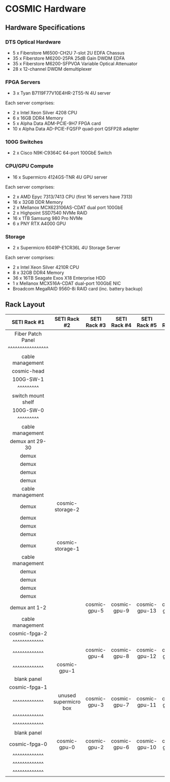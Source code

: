 # COSMIC Hardware

## Hardware Specifications

### DTS Optical Hardware

- 5 x Fiberstore M6500-CH2U 7-slot 2U EDFA Chassus 
- 35 x Fiberstore M6200-25PA 25dB Gain DWDM EDFA
- 35 x Fiberstore M6200-SFPVOA Variable Optical Attenuator
- 28 x 12-channel DWDM demultiplexer

### FPGA Servers

- 3 x Tyan B7119F77V10E4HR-2T55-N 4U server

Each server comprises:

- 2 x Intel Xeon Silver 4208 CPU
- 6 x 16GB DDR4 Memory
- 5 x Alpha Data ADM-PCIE-9H7 FPGA card
- 10 x Alpha Data AD-PCIE-FQSFP quad-port QSFP28 adapter

### 100G Switches

- 2 x Cisco N9K-C9364C 64-port 100GbE Switch

### CPU/GPU Compute

- 16 x Supermicro 4124GS-TNR 4U GPU server

Each server comprises:

- 2 x AMD Epyc 7313/7413 CPU (first 16 servers have 7313)
- 16 x 32GB DDR Memory
- 2 x Mellanox MCX623106AS-CDAT dual port 100GbE
- 2 x Highpoint SSD7540 NVMe RAID
- 16 x 1TB Samsung 980 Pro NVMe
- 6 x PNY RTX A4000 GPU

### Storage

- 2 x Supermicro 6049P-E1CR36L 4U Storage Server

Each server comprises:

- 2 x Intel Xeon Silver 4210R CPU
- 8 x 32GB DDR4 Memory
- 36 x 16TB Seagate Exos X18 Enterprise HDD
- 1 x Mellanox MCX516A-CDAT dual-port 100GbE NIC
- Broadcom MegaRAID 9560-8i RAID card (inc. battery backup)

## Rack Layout

| SETI Rack #1       | SETI Rack #2          | SETI Rack #3 | SETI Rack #4 | SETI Rack #5  | SETI Rack #6  | SETI Rack #7  | U  |
|:------------------:|:---------------------:|:------------:|:------------:|:-------------:|:-------------:|:-------------:|:--:|
| Fiber Patch Panel  |                       |              |              |               |               |               | 42 |
| ^^^^^^^^^^^^^^^^^  |                       |              |              |               |               |               | 41 |
| cable management   |                       |              |              |               |               |               | 40 |
| cosmic-head        |                       |              |              |               |               |               | 39 |
| 100G-SW-1          |                       |              |              |               |               |               | 38 |
| ^^^^^^^^^          |                       |              |              |               |               |               | 37 |
| switch mount shelf |                       |              |              |               |               |               | 36 |
| 100G-SW-0          |                       |              |              |               |               |               | 35 |
| ^^^^^^^^^          |                       |              |              |               |               |               | 34 |
| cable management   |                       |              |              |               |               |               | 33 |
| demux ant 29-30    |                       |              |              |               |               |               | 32 |
| demux              |                       |              |              |               |               |               | 31 |
| demux              |                       |              |              |               |               |               | 30 |
| demux              |                       |              |              |               |               |               | 29 |
| demux              |                       |              |              |               |               |               | 28 |
| cable management   |                       |              |              |               |               |               | 27 |
| demux              | cosmic-storage-2      |              |              |               |               |               | 26 |
| demux              |                       |              |              |               |               |               | 25 |
| demux              |                       |              |              |               |               |               | 24 |
| demux              |                       |              |              |               |               |               | 23 |
| demux              | cosmic-storage-1      |              |              |               |               |               | 22 |
| cable management   |                       |              |              |               |               |               | 21 |
| demux              |                       |              |              |               |               |               | 20 |
| demux              |                       |              |              |               |               |               | 19 |
| demux              |                       |              |              |               |               |               | 18 |
| demux              |                       |              |              |               |               |               | 17 |
| demux ant 1-2      |                       | cosmic-gpu-5 | cosmic-gpu-9 | cosmic-gpu-13 | cosmic-gpu-17 |               | 16 |
| cable management   |                       |              |              |               |               |               | 15 |
| cosmic-fpga-2      |                       |              |              |               |               |               | 14 |
| ^^^^^^^^^^^^^      |                       |              |              |               |               |               | 13 |
| ^^^^^^^^^^^^^      |                       | cosmic-gpu-4 | cosmic-gpu-8 | cosmic-gpu-12 | cosmic-gpu-16 | cosmic-gpu-20 | 12 |
| ^^^^^^^^^^^^^      | cosmic-gpu-1          |              |              |               |               |               | 11 |
| blank panel        |                       |              |              |               |               |               | 10 |
| cosmic-fpga-1      |                       |              |              |               |               |               | 9  |
| ^^^^^^^^^^^^^      | unused supermicro box | cosmic-gpu-3 | cosmic-gpu-7 | cosmic-gpu-11 | cosmic-gpu-15 | cosmic-gpu-19 | 8  |
| ^^^^^^^^^^^^^      |                       |              |              |               |               |               | 7  |
| ^^^^^^^^^^^^^      |                       |              |              |               |               |               | 6  |
| blank panel        |                       |              |              |               |               |               | 5  |
| cosmic-fpga-0      | cosmic-gpu-0          | cosmic-gpu-2 | cosmic-gpu-6 | cosmic-gpu-10 | cosmic-gpu-14 | cosmic-gpu-18 | 4  |
| ^^^^^^^^^^^^^      |                       |              |              |               |               |               | 3  |
| ^^^^^^^^^^^^^      |                       |              |              |               |               |               | 2  |
| ^^^^^^^^^^^^^      |                       |              |              |               |               |               | 1  |
